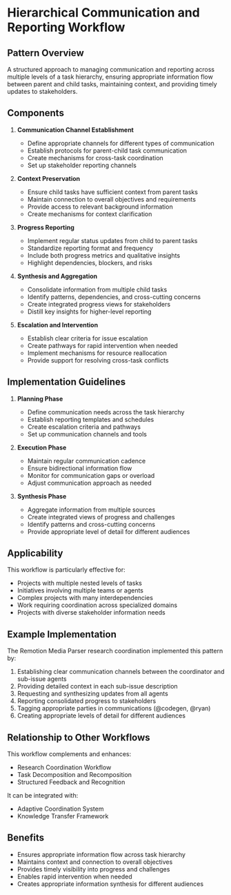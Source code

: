 # Hierarchical Communication and Reporting Workflow

## Pattern Overview
A structured approach to managing communication and reporting across multiple levels of a task hierarchy, ensuring appropriate information flow between parent and child tasks, maintaining context, and providing timely updates to stakeholders.

## Components

1. **Communication Channel Establishment**
   * Define appropriate channels for different types of communication
   * Establish protocols for parent-child task communication
   * Create mechanisms for cross-task coordination
   * Set up stakeholder reporting channels

2. **Context Preservation**
   * Ensure child tasks have sufficient context from parent tasks
   * Maintain connection to overall objectives and requirements
   * Provide access to relevant background information
   * Create mechanisms for context clarification

3. **Progress Reporting**
   * Implement regular status updates from child to parent tasks
   * Standardize reporting format and frequency
   * Include both progress metrics and qualitative insights
   * Highlight dependencies, blockers, and risks

4. **Synthesis and Aggregation**
   * Consolidate information from multiple child tasks
   * Identify patterns, dependencies, and cross-cutting concerns
   * Create integrated progress views for stakeholders
   * Distill key insights for higher-level reporting

5. **Escalation and Intervention**
   * Establish clear criteria for issue escalation
   * Create pathways for rapid intervention when needed
   * Implement mechanisms for resource reallocation
   * Provide support for resolving cross-task conflicts

## Implementation Guidelines

1. **Planning Phase**
   * Define communication needs across the task hierarchy
   * Establish reporting templates and schedules
   * Create escalation criteria and pathways
   * Set up communication channels and tools

2. **Execution Phase**
   * Maintain regular communication cadence
   * Ensure bidirectional information flow
   * Monitor for communication gaps or overload
   * Adjust communication approach as needed

3. **Synthesis Phase**
   * Aggregate information from multiple sources
   * Create integrated views of progress and challenges
   * Identify patterns and cross-cutting concerns
   * Provide appropriate level of detail for different audiences

## Applicability
This workflow is particularly effective for:
* Projects with multiple nested levels of tasks
* Initiatives involving multiple teams or agents
* Complex projects with many interdependencies
* Work requiring coordination across specialized domains
* Projects with diverse stakeholder information needs

## Example Implementation
The Remotion Media Parser research coordination implemented this pattern by:
1. Establishing clear communication channels between the coordinator and sub-issue agents
2. Providing detailed context in each sub-issue description
3. Requesting and synthesizing updates from all agents
4. Reporting consolidated progress to stakeholders
5. Tagging appropriate parties in communications (@codegen, @ryan)
6. Creating appropriate levels of detail for different audiences

## Relationship to Other Workflows
This workflow complements and enhances:
* Research Coordination Workflow
* Task Decomposition and Recomposition
* Structured Feedback and Recognition

It can be integrated with:
* Adaptive Coordination System
* Knowledge Transfer Framework

## Benefits
* Ensures appropriate information flow across task hierarchy
* Maintains context and connection to overall objectives
* Provides timely visibility into progress and challenges
* Enables rapid intervention when needed
* Creates appropriate information synthesis for different audiences

